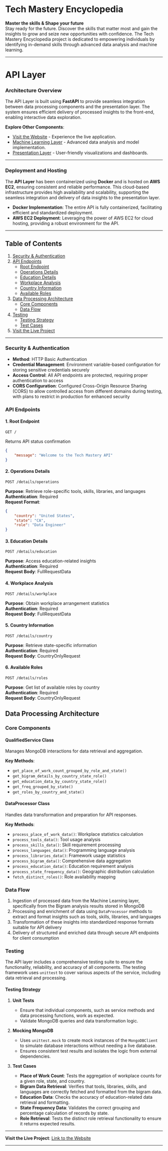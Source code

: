 # Tech Mastery Encyclopedia

**Master the skills & Shape your future**  
Stay ready for the future. Discover the skills that matter most and gain the insights to grow and seize new opportunities with confidence. The Tech Mastery Encyclopedia project is dedicated to empowering individuals by identifying in-demand skills through advanced data analysis and machine learning.

---

# API Layer

### Architecture Overview
The API Layer is built using **FastAPI** to provide seamless integration between data processing components and the presentation layer. The system ensures efficient delivery of processed insights to the front-end, enabling interactive data exploration.

**Explore Other Components**:
- [Visit the Website](https://techmasteryencyclopedia.com/) - Experience the live application.
- [Machine Learning Layer](https://github.com/niharik22/TechMasteryEncyclopedia-MachineLearning-Layer) - Advanced data analysis and model implementation.
- [Presentation Layer](https://github.com/niharik22/TechMasteryEncyclopedia-Presentation-Layer) - User-friendly visualizations and dashboards.


---

### Deployment and Hosting
The **API Layer** has been containerized using **Docker** and is hosted on **AWS EC2**, ensuring consistent and reliable performance. This cloud-based infrastructure provides high availability and scalability, supporting the seamless integration and delivery of data insights to the presentation layer.

- **Docker Implementation**: The entire API is fully containerized, facilitating efficient and standardized deployment.
- **AWS EC2 Deployment**: Leveraging the power of AWS EC2 for cloud hosting, providing a robust environment for the API.
---

## Table of Contents
1. [Security & Authentication](#security--authentication)
2. [API Endpoints](#api-endpoints)
   - [Root Endpoint](#1-root-endpoint)
   - [Operations Details](#2-operations-details)
   - [Education Details](#3-education-details)
   - [Workplace Analysis](#4-workplace-analysis)
   - [Country Information](#5-country-information)
   - [Available Roles](#6-available-roles)
3. [Data Processing Architecture](#data-processing-architecture)
   - [Core Components](#core-components)
   - [Data Flow](#data-flow)
4. [Testing](#testing)
   - [Testing Strategy](#testing-strategy)
   - [Test Cases](#test-cases)
5. [Visit the Live Project](#visit-the-live-project)

---


### Security & Authentication
- **Method**: HTTP Basic Authentication
- **Credential Management**: Environment variable-based configuration for storing sensitive credentials securely
- **Access Control**: All API endpoints are protected, requiring proper authentication to access
- **CORS Configuration**: Configured Cross-Origin Resource Sharing (CORS) to allow controlled access from different domains during testing, with plans to restrict in production for enhanced security


### API Endpoints

#### 1. Root Endpoint
```
GET /
```
Returns API status confirmation
```json
{
    "message": "Welcome to the Tech Mastery API"
}
```

#### 2. Operations Details
```
POST /details/operations
```
**Purpose**: Retrieve role-specific tools, skills, libraries, and languages  
**Authentication**: Required  
**Request Format**:
```json
{
    "country": "United States",
    "state": "CA",
    "role": "Data Engineer"
}
```

#### 3. Education Details
```
POST /details/education
```
**Purpose**: Access education-related insights  
**Authentication**: Required  
**Request Body**: FullRequestData

#### 4. Workplace Analysis
```
POST /details/workplace
```
**Purpose**: Obtain workplace arrangement statistics  
**Authentication**: Required  
**Request Body**: FullRequestData

#### 5. Country Information
```
POST /details/country
```
**Purpose**: Retrieve state-specific information  
**Authentication**: Required  
**Request Body**: CountryOnlyRequest

#### 6. Available Roles
```
POST /details/roles
```
**Purpose**: Get list of available roles by country  
**Authentication**: Required  
**Request Body**: CountryOnlyRequest

## Data Processing Architecture

### Core Components

#### QualifiedService Class
Manages MongoDB interactions for data retrieval and aggregation.

**Key Methods**:
- `get_place_of_work_count_grouped_by_role_and_state()`
- `get_bigram_details_by_country_state_role()`
- `get_education_data_by_country_state_role()`
- `get_freq_grouped_by_state()`
- `get_roles_by_country_and_state()`

#### DataProcessor Class
Handles data transformation and preparation for API responses.

**Key Methods**:
- `process_place_of_work_data()`: Workplace statistics calculation
- `process_tools_data()`: Tool usage analysis
- `process_skills_data()`: Skill requirement processing
- `process_languages_data()`: Programming language analysis
- `process_libraries_data()`: Framework usage statistics
- `process_bigram_data()`: Comprehensive data aggregation
- `process_education_data()`: Education requirement analysis
- `process_state_frequency_data()`: Geographic distribution calculation
- `fetch_distinct_roles()`: Role availability mapping

### Data Flow
1. Ingestion of processed data from the Machine Learning layer, specifically from the Bigram analysis results stored in MongoDB
2. Processing and enrichment of data using `DataProcessor` methods to extract and format insights such as tools, skills, libraries, and languages
3. Transformation of these insights into standardized response formats suitable for API delivery
4. Delivery of structured and enriched data through secure API endpoints for client consumption

### Testing 

The API layer includes a comprehensive testing suite to ensure the functionality, reliability, and accuracy of all components. The testing framework uses `unittest` to cover various aspects of the service, including data retrieval and processing.

#### Testing Strategy

1. **Unit Tests**
   - Ensure that individual components, such as service methods and data processing functions, work as expected.
   - Validate MongoDB queries and data transformation logic.

2. **Mocking MongoDB**
   - Uses `unittest.mock` to create mock instances of the `MongoDBClient` to simulate database interactions without needing a live database.
   - Ensures consistent test results and isolates the logic from external dependencies.

3. **Test Cases**
   - **Place of Work Count**: Tests the aggregation of workplace counts for a given role, state, and country.
   - **Bigram Data Retrieval**: Verifies that tools, libraries, skills, and languages are correctly fetched and formatted from the bigram data.
   - **Education Data**: Checks the accuracy of education-related data retrieval and formatting.
   - **State Frequency Data**: Validates the correct grouping and percentage calculation of records by state.
   - **Role Retrieval**: Tests the distinct role retrieval functionality to ensure it returns expected results.

---


**Visit the Live Project**: [Link to the Website](https://techmasteryencyclopedia.com/)

---
